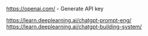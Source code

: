 https://openai.com/ - Generate API key  

https://learn.deeplearning.ai/chatgpt-prompt-eng/  
https://learn.deeplearning.ai/chatgpt-building-system/  
